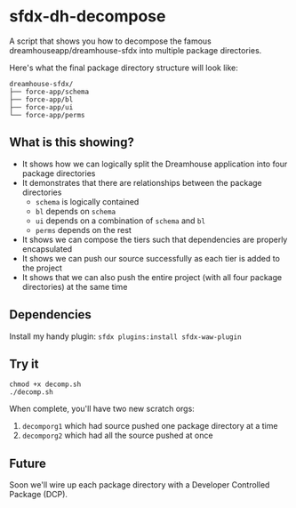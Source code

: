 # sfdx-dh-decompose

A script that shows you how to decompose the famous dreamhouseapp/dreamhouse-sfdx into multiple package directories.

Here's what the final package directory structure will look like:
```
dreamhouse-sfdx/
├── force-app/schema
├── force-app/bl
├── force-app/ui
└── force-app/perms
```

## What is this showing?

- It shows how we can logically split the Dreamhouse application into four package directories
- It demonstrates that there are relationships between the package directories
  - `schema` is logically contained
  - `bl` depends on `schema`
  - `ui` depends on a combination of `schema` and `bl`
  - `perms` depends on the rest
- It shows we can compose the tiers such that dependencies are properly encapsulated
- It shows we can push our source successfully as each tier is added to the project
- It shows that we can also push the entire project (with all four package directories) at the same time

## Dependencies

Install my handy plugin: `sfdx plugins:install sfdx-waw-plugin`

## Try it

```
chmod +x decomp.sh
./decomp.sh
```

When complete, you'll have two new scratch orgs:

1. `decomporg1` which had source pushed one package directory at a time
2. `decomporg2` which had all the source pushed at once

## Future

Soon we'll wire up each package directory with a Developer Controlled Package (DCP).